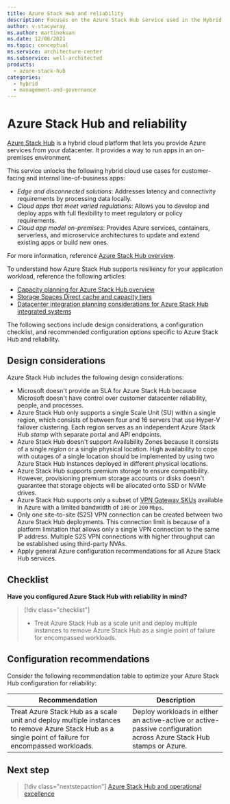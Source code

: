 ```yaml
---
title: Azure Stack Hub and reliability
description: Focuses on the Azure Stack Hub service used in the Hybrid solution to provide best-practice, configuration recommendations, and design considerations related to Reliability.
author: v-stacywray
ms.author: martinekuan
ms.date: 12/08/2021
ms.topic: conceptual
ms.service: architecture-center
ms.subservice: well-architected
products:
  - azure-stack-hub
categories:
  - hybrid
  - management-and-governance
---
```


# Azure Stack Hub and reliability

[Azure Stack Hub](/azure-stack/operator/?view=azs-2102&preserve-view=true) is a hybrid cloud platform that lets you provide Azure services from your datacenter. It provides a way to run apps in an on-premises environment.

This service unlocks the following hybrid cloud use cases for customer-facing and internal line-of-business apps:

- *Edge and disconnected solutions*: Addresses latency and connectivity requirements by processing data locally.
- *Cloud apps that meet varied regulations*: Allows you to develop and deploy apps with full flexibility to meet regulatory or policy requirements.
- *Cloud app model on-premises*: Provides Azure services, containers, serverless, and microservice architectures to update and extend existing apps or build new ones.

For more information, reference [Azure Stack Hub overview](/azure-stack/operator/azure-stack-overview?view=azs-2102&preserve-view=true).

To understand how Azure Stack Hub supports resiliency for your application workload, reference the following articles:

- [Capacity planning for Azure Stack Hub overview](/azure-stack/operator/azure-stack-capacity-planning-overview?view=azs-2102&preserve-view=true)
- [Storage Spaces Direct cache and capacity tiers](/azure-stack/operator/azure-stack-capacity-planning-storage?view=azs-2102#storage-spaces-direct-cache-and-capacity-tiers&preserve-view=true)
- [Datacenter integration planning considerations for Azure Stack Hub integrated systems](/azure-stack/operator/azure-stack-datacenter-integration?view=azs-2102&preserve-view=true)

The following sections include design considerations, a configuration checklist, and recommended configuration options specific to Azure Stack Hub and reliability.

## Design considerations

Azure Stack Hub includes the following design considerations:

- Microsoft doesn't provide an SLA for Azure Stack Hub because Microsoft doesn't have control over customer datacenter reliability, people, and processes.
- Azure Stack Hub only supports a single Scale Unit (SU) within a single region, which consists of between four and 16 servers that use Hyper-V failover clustering. Each region serves as an independent Azure Stack Hub *stamp* with separate portal and API endpoints.
- Azure Stack Hub doesn't support Availability Zones because it consists of a single *region* or a single physical location. High availability to cope with outages of a single location should be implemented by using two Azure Stack Hub instances deployed in different physical locations.
- Azure Stack Hub supports premium storage to ensure compatibility. However, provisioning premium storage accounts or disks doesn't guarantee that storage objects will be allocated onto SSD or NVMe drives.
- Azure Stack Hub supports only a subset of [VPN Gateway SKUs](/azure-stack/user/azure-stack-vpn-gateway-about-vpn-gateways?view=azs-2102#estimated-aggregate-throughput-by-sku&preserve-view=true) available in Azure with a limited bandwidth of `100` or `200` `Mbps`.
- Only one site-to-site (S2S) VPN connection can be created between two Azure Stack Hub deployments. This connection limit is because of a platform limitation that allows only a single VPN connection to the same IP address. Multiple S2S VPN connections with higher throughput can be established using third-party NVAs.
- Apply general Azure configuration recommendations for all Azure Stack Hub services.

## Checklist

**Have you configured Azure Stack Hub with reliability in mind?**

> [!div class="checklist"]
> - Treat Azure Stack Hub as a scale unit and deploy multiple instances to remove Azure Stack Hub as a single point of failure for encompassed workloads.

## Configuration recommendations

Consider the following recommendation table to optimize your Azure Stack Hub configuration for reliability:

|Recommendation|Description|
|--------------|-----------|
|Treat Azure Stack Hub as a scale unit and deploy multiple instances to remove Azure Stack Hub as a single point of failure for encompassed workloads.|Deploy workloads in either an active-active or active-passive configuration across Azure Stack Hub stamps or Azure.|

## Next step

> [!div class="nextstepaction"]
> [Azure Stack Hub and operational excellence](operational-excellence.md)
